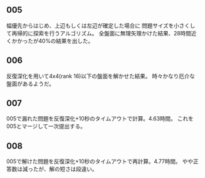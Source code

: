 005
---
幅優先からはじめ、上辺もしくは左辺が確定した場合に
問題サイズを小さくして再帰的に探索を行うアルゴリズム。
全盤面に無理矢理かけた結果、28時間近くかかったが40%の結果を出した。

006
---
反復深化を用いて4x4(rank 16)以下の盤面を解かせた結果。
時々かなり厄介な盤面があるようだ。

007
---
005で漏れた問題を反復深化+10秒のタイムアウトで計算。4.63時間。
これを005とマージして一次提出する。

008
---
005で解けた問題を反復深化+10秒のタイムアウトで再計算。4.77時間。
やや正答数は減ったが、解の短さは段違い。
